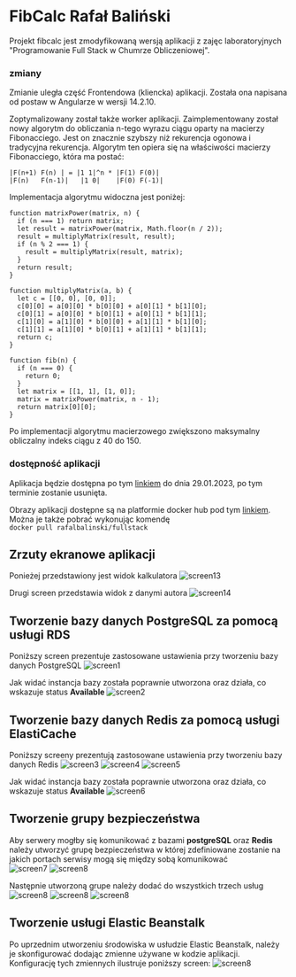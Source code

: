 # FibCalc Rafał Baliński

Projekt fibcalc jest zmodyfikowaną wersją aplikacji z
zajęc laboratoryjnych "Programowanie Full Stack w
Chumrze Obliczeniowej".

### zmiany 
Zmianie uległa część Frontendowa (kliencka)
aplikacji. Została ona napisana od postaw w Angularze w wersji 14.2.10.

Zoptymalizowany został także worker aplikacji. 
Zaimplementowany został nowy algorytm do obliczania n-tego wyrazu ciągu
oparty na macierzy Fibonacciego. Jest on znacznie szybszy niż rekurencja ogonowa i tradycyjna rekurencja. Algorytm ten opiera się na właściwości macierzy Fibonacciego, która ma postać:

```
|F(n+1) F(n) | = |1 1|^n * |F(1) F(0)|
|F(n)   F(n-1)|   |1 0|    |F(0) F(-1)|
```

Implementacja algorytmu widoczna jest poniżej:

```
function matrixPower(matrix, n) {
  if (n === 1) return matrix;
  let result = matrixPower(matrix, Math.floor(n / 2));
  result = multiplyMatrix(result, result);
  if (n % 2 === 1) {
    result = multiplyMatrix(result, matrix);
  }
  return result;
}

function multiplyMatrix(a, b) {
  let c = [[0, 0], [0, 0]];
  c[0][0] = a[0][0] * b[0][0] + a[0][1] * b[1][0];
  c[0][1] = a[0][0] * b[0][1] + a[0][1] * b[1][1];
  c[1][0] = a[1][0] * b[0][0] + a[1][1] * b[1][0];
  c[1][1] = a[1][0] * b[0][1] + a[1][1] * b[1][1];
  return c;
}

function fib(n) {
  if (n === 0) {
    return 0;
  }
  let matrix = [[1, 1], [1, 0]];
  matrix = matrixPower(matrix, n - 1);
  return matrix[0][0];
}
```
Po implementacji algorytmu macierzowego zwiększono maksymalny obliczalny indeks ciągu z 40 do 150.

### dostępność aplikacji
Aplikacja będzie dostępna po tym [linkiem](http://rbmultifib-env.eba-ntaaqh2z.us-east-1.elasticbeanstalk.com/calculator)
do dnia 29.01.2023, po tym terminie zostanie usunięta.

Obrazy aplikacji dostępne są na platformie docker hub pod tym [linkiem](https://hub.docker.com/r/rafalbalinski/fullstack). Można je także pobrać wykonując komendę <br>
`docker pull rafalbalinski/fullstack`

## Zrzuty ekranowe aplikacji
Ponieżej przedstawiony jest widok kalkulatora
![screen13](./img/screen13.png)

Drugi screen przedstawia widok z danymi autora
![screen14](./img/screen14.png)

## Tworzenie bazy danych PostgreSQL za pomocą usługi RDS
Poniższy screen prezentuje zastosowane ustawienia przy tworzeniu bazy danych PostgreSQL
![screen1](./img/screen1.png)

Jak widać instancja bazy została poprawnie utworzona oraz działa, co wskazuje status **Available**
![screen2](./img/screen2.png)


## Tworzenie bazy danych Redis za pomocą usługi ElastiCache
Poniższy screeny prezentują zastosowane ustawienia przy tworzeniu bazy danych Redis
![screen3](./img/screen3.png)
![screen4](./img/screen4.png)
![screen5](./img/screen5.png)

Jak widać instancja bazy została poprawnie utworzona oraz działa, co wskazuje status **Available**
![screen6](./img/screen6.png)

## Tworzenie grupy bezpieczeństwa
Aby serwery mogłby się komunikować z bazami **postgreSQL** oraz **Redis**
należy utworzyć grupę bezpieczeństwa w której zdefiniowane zostanie
na jakich portach serwisy mogą się między sobą komunikować <br>
![screen7](./img/screen7.png)
![screen8](./img/screen8.png)

Następnie utworzoną grupe należy dodać do wszystkich trzech usług
![screen8](./img/screen9.png)
![screen8](./img/screen10.png)
![screen8](./img/screen11.png)

## Tworzenie usługi Elastic Beanstalk
Po uprzednim utworzeniu środowiska w usłudzie Elastic Beanstalk, należy je skonfigurować
dodając zmienne używane w kodzie aplikacji. Konfigurację tych zmiennych
ilustruje poniższy screen:
![screen8](./img/screen12.png)

